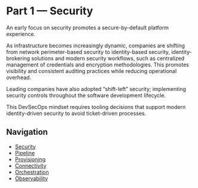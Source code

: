 # Part 1 — Security

An early focus on security promotes a secure-by-default platform experience.

As infrastructure becomes increasingly dynamic, companies are shifting from network perimeter-based security to identity-based security, identity-brokering solutions and modern security workflows, such as centralized management of credentials and encryption methodologies. This promotes visibility and consistent auditing practices while reducing operational overhead.

Leading companies have also adopted “shift-left” security; implementing security controls throughout the software development lifecycle.

This DevSecOps mindset requires tooling decisions that support modern identity-driven security to avoid ticket-driven processes.

## Navigation

- [Security](./1_security.md)
- [Pipeline](./2_pipeline.md)
- [Provisioning](./3_provisioning.md)
- [Connectivity](./4_connectivity.md)
- [Orchestration](./5_orchestration.md)
- [Observability](./6_observability.md)
